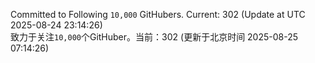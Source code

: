 Committed to Following `10,000` GitHubers. Current: <!-- FOLLOWING_COUNT -->302<!-- FOLLOWING_COUNT --> (Update at UTC <!-- LAST_UPDATED -->2025-08-24 23:14:26<!-- LAST_UPDATED -->)<br>
致力于关注`10,000`个GitHuber。当前：<!-- FOLLOWING_COUNT -->302<!-- FOLLOWING_COUNT --> (更新于北京时间 <!-- LAST_UPDATED_CST -->2025-08-25 07:14:26<!-- LAST_UPDATED_CST -->)

